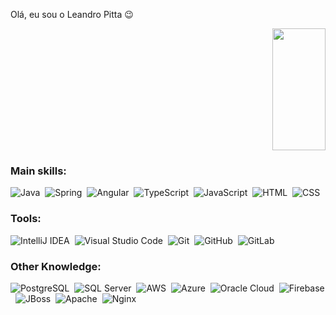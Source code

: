 Olá, eu sou o Leandro Pitta 😉  

<div align="right">  
  <img width="41%" height="195px" src="https://github-readme-stats.vercel.app/api/top-langs/?username=LeandroPitta&layout=compact&hide_border=true&title_color=00bfbf&text_color=00bfbf&bg_color=0d1117" />
</div>

### Main skills:
![Java](https://img.shields.io/badge/-Java-007396?style=for-the-badge&logo=java&logoColor=white)&nbsp;
![Spring](https://img.shields.io/badge/-Spring-6DB33F?style=for-the-badge&logo=spring&logoColor=white)&nbsp;
![Angular](https://img.shields.io/badge/-Angular-DD0031?style=for-the-badge&logo=angular&logoColor=white)&nbsp;
![TypeScript](https://img.shields.io/badge/-TypeScript-3178C6?style=for-the-badge&logo=typescript&logoColor=white)&nbsp;
![JavaScript](https://img.shields.io/badge/-JavaScript-F7DF1E?style=for-the-badge&logo=javascript&logoColor=black&labelColor=F7DF1E)&nbsp;
![HTML](https://img.shields.io/badge/-HTML-E34F26?style=for-the-badge&logo=html5&logoColor=white)&nbsp;
![CSS](https://img.shields.io/badge/-CSS-1572B6?style=for-the-badge&logo=css3&logoColor=white)&nbsp;
 
### Tools:
![IntelliJ IDEA](https://img.shields.io/badge/-IntelliJ%20IDEA-000000?style=for-the-badge&logo=intellij-idea&logoColor=white)&nbsp;
![Visual Studio Code](https://img.shields.io/badge/-Visual%20Studio%20Code-007ACC?style=for-the-badge&logo=visual-studio-code&logoColor=white)&nbsp;
![Git](https://img.shields.io/badge/-Git-F05032?style=for-the-badge&logo=git&logoColor=white)&nbsp;
![GitHub](https://img.shields.io/badge/-GitHub-181717?style=for-the-badge&logo=github&logoColor=white)&nbsp;
![GitLab](https://img.shields.io/badge/-GitLab-FC6D26?style=for-the-badge&logo=gitlab&logoColor=white)&nbsp;

 
### Other Knowledge:
![PostgreSQL](https://img.shields.io/badge/-PostgreSQL-336791?style=for-the-badge&logo=postgresql&logoColor=white)&nbsp;
![SQL Server](https://img.shields.io/badge/-SQL%20Server-CC2927?style=for-the-badge&logo=microsoft-sql-server&logoColor=white)&nbsp;
![AWS](https://img.shields.io/badge/-AWS-232F3E?style=for-the-badge&logo=amazon-aws&logoColor=white)&nbsp;
![Azure](https://img.shields.io/badge/-Azure-0078D4?style=for-the-badge&logo=microsoft-azure&logoColor=white)&nbsp;
![Oracle Cloud](https://img.shields.io/badge/-Oracle%20Cloud-F80000?style=for-the-badge&logo=oracle&logoColor=white)&nbsp;
![Firebase](https://img.shields.io/badge/-Firebase-FFCA28?style=for-the-badge&logo=firebase&logoColor=black)&nbsp;
![JBoss](https://img.shields.io/badge/-JBoss-E21E26?style=for-the-badge&logo=red-hat&logoColor=white)&nbsp;
![Apache](https://img.shields.io/badge/-Apache-D22128?style=for-the-badge&logo=apache&logoColor=white)&nbsp;
![Nginx](https://img.shields.io/badge/-Nginx-009639?style=for-the-badge&logo=nginx&logoColor=white)&nbsp;

